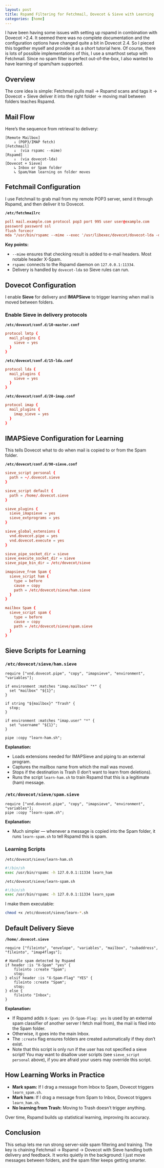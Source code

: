 ```yaml
---
layout: post
title: Rspamd Filtering for Fetchmail, Dovecot & Sieve with Learning
categories: [home]
---
```


I have been having some issues with setting up rspamd in combination with Dovecot >2.4.
It seemed there was no complete documentation and the configuration options have changed quite a bit in Dovecot 2.4.
So I pieced this together myself and provide it as a short tutorial here.
Of course, there is lots of possible implementations of this, I use a smarthost setup with Fetchmail.
Since no spam filter is perfect out-of-the-box, I also wanted to have learning of spam/ham supported.

## Overview

The core idea is simple:
Fetchmail pulls mail → Rspamd scans and tags it → Dovecot + Sieve deliver it into the right folder → moving mail between folders teaches Rspamd.

## Mail Flow

Here’s the sequence from retrieval to delivery:

```
[Remote Mailbox] 
    ↓ (POP3/IMAP fetch)
[Fetchmail]
    ↓  (via rspamc --mime)
[Rspamd]
    ↓  (via dovecot-lda)
[Dovecot + Sieve]
    ↳ Inbox or Spam folder
    ↳ Spam/Ham learning on folder moves
```

## Fetchmail Configuration

I use Fetchmail to grab mail from my remote POP3 server, send it through Rspamd, and then deliver it to Dovecot.

**`/etc/fetchmailrc`**

```conf
poll mail.example.com protocol pop3 port 995 user user@example.com
password password ssl
flush forcecr
mda "/usr/bin/rspamc --mime --exec '/usr/libexec/dovecot/dovecot-lda -d user'"
```

**Key points:**

* `--mime` ensures that checking result is added to e-mail headers. Most notable header X-Spam.
* `rspamc` connects to the Rspamd daemon on `127.0.0.1:11334`.
* Delivery is handled by `dovecot-lda` so Sieve rules can run.

## Dovecot Configuration

I enable **Sieve** for delivery and **IMAPSieve** to trigger learning when mail is moved between folders.

### Enable Sieve in delivery protocols

**`/etc/dovecot/conf.d/10-master.conf`**

```conf
protocol lmtp {
  mail_plugins {
    sieve = yes
  }
}
```

**`/etc/dovecot/conf.d/15-lda.conf`**

```conf
protocol lda {
  mail_plugins {
    sieve = yes
  }
}
```

**`/etc/dovecot/conf.d/20-imap.conf`**

```conf
protocol imap {
  mail_plugins {
    imap_sieve = yes
  }
}
```

## IMAPSieve Configuration for Learning

This tells Dovecot what to do when mail is copied to or from the Spam folder.

**`/etc/dovecot/conf.d/90-sieve.conf`**

```conf
sieve_script personal {
  path = ~/.dovecot.sieve
}

sieve_script default {
  path = /home/.dovecot.sieve
}

sieve_plugins {
  sieve_imapsieve = yes
  sieve_extprograms = yes
}

sieve_global_extensions {
  vnd.dovecot.pipe = yes
  vnd.dovecot.execute = yes
}

sieve_pipe_socket_dir = sieve
sieve_execute_socket_dir = sieve
sieve_pipe_bin_dir = /etc/dovecot/sieve

imapsieve_from Spam {
  sieve_script ham {
    type = before
    cause = copy
    path = /etc/dovecot/sieve/ham.sieve
  }
}

mailbox Spam {
  sieve_script spam {
    type = before
    cause = copy
    path = /etc/dovecot/sieve/spam.sieve
  }
}
```

## Sieve Scripts for Learning

### `/etc/dovecot/sieve/ham.sieve`

```sieve
require ["vnd.dovecot.pipe", "copy", "imapsieve", "environment", "variables"];

if environment :matches "imap.mailbox" "*" {
  set "mailbox" "${1}";
}

if string "${mailbox}" "Trash" {
  stop;
}

if environment :matches "imap.user" "*" {
  set "username" "${1}";
}

pipe :copy "learn-ham.sh";
```

**Explanation:**

* Loads extensions needed for IMAPSieve and piping to an external program.
* Captures the mailbox name from which the mail was moved.
* Stops if the destination is Trash (I don’t want to learn from deletions).
* Runs the script `learn-ham.sh` to train Rspamd that this is a legitimate (ham) message.

### `/etc/dovecot/sieve/spam.sieve`

```sieve
require ["vnd.dovecot.pipe", "copy", "imapsieve", "environment", "variables"];
pipe :copy "learn-spam.sh";
```

**Explanation:**

* Much simpler — whenever a message is copied into the Spam folder, it runs `learn-spam.sh` to tell Rspamd this is spam.

### Learning Scripts

`/etc/dovecot/sieve/learn-ham.sh`

```bash
#!/bin/sh
exec /usr/bin/rspamc -h 127.0.0.1:11334 learn_ham
```

`/etc/dovecot/sieve/learn-spam.sh`

```bash
#!/bin/sh
exec /usr/bin/rspamc -h 127.0.0.1:11334 learn_spam
```

I make them executable:

```bash
chmod +x /etc/dovecot/sieve/learn-*.sh
```

## Default Delivery Sieve

**`/home/.dovecot.sieve`**

```sieve
require ["fileinto", "envelope", "variables", "mailbox", "subaddress", "fileinto", "imap4flags"];

# Handle spam detected by Rspamd
if header :is "X-Spam" "yes" {
    fileinto :create "Spam";
    stop;
} elsif header :is "X-Spam-Flag" "YES" {
    fileinto :create "Spam";
    stop;
} else {
    fileinto "Inbox";
}
```

**Explanation:**

* If Rspamd adds `X-Spam: yes` (`X-Spam-Flag: yes` is used by an external spam classifier of another server I fetch mail from), the mail is filed into the Spam folder.
* Otherwise, it goes into the main Inbox.
* The `:create` flag ensures folders are created automatically if they don’t exist.
* Note that this script is only run if the user has not specified a sieve script! You may want to disallow user scripts (see `sieve_script personal` above), if you are afraid your users may override this script.

## How Learning Works in Practice

* **Mark spam:** If I drag a message from Inbox to Spam, Dovecot triggers `learn_spam.sh`.
* **Mark ham:** If I drag a message from Spam to Inbox, Dovecot triggers `learn_ham.sh`.
* **No learning from Trash:** Moving to Trash doesn’t trigger anything.

Over time, Rspamd builds up statistical learning, improving its accuracy.

## Conclusion

This setup lets me run strong server-side spam filtering and training.
The key is chaining Fetchmail → Rspamd → Dovecot with Sieve handling both delivery and feedback.
It works quietly in the background: I just move messages between folders, and the spam filter keeps getting smarter.
